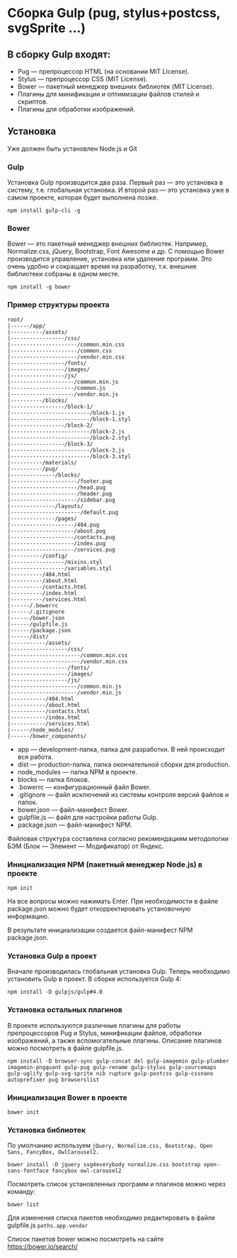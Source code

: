 # Сборка Gulp (pug, stylus+postcss, svgSprite ...)

## В сборку Gulp входят:

* Pug — препроцессор HTML (на основании MIT License).
* Stylus — препроцессор CSS (MIT License).
* Bower — пакетный менеджер внешних библиотек (MIT License).
* Плагины для минификации и оптимизации файлов стилей и скриптов.
* Плагины для обработки изображений.

## Установка
Уже должен быть установлен Node.js и Git

### Gulp
Установка Gulp производится два раза. Первый раз — это установка в систему, т.е. глобальная установка. И второй раз — это установка уже в самом проекте, которая будет выполнена позже.
```
npm install gulp-cli -g
```

### Bower
Bower — это пакетный менеджер внешних библиотек. Например, Normalize.css, jQuery, Bootstrap, Font Awesome и др. С помощью Bower производится управление, установка или удаление программ. Это очень удобно и сокращает время на разработку, т.к. внешние библиотеки собраны в одном месте.
```
npm install -g bower
```

### Пример структуры проекта
```
root/
|------/app/
|----------/assets/
|-----------------/css/
|---------------------/common.min.css
|---------------------/common.css
|---------------------/vendor.min.css
|-----------------/fonts/
|-----------------/images/
|-----------------/js/
|--------------------/common.min.js
|--------------------/common.js
|--------------------/vendor.min.js
|----------/blocks/
|-----------------/block-1/
|-------------------------/block-1.js
|-------------------------/block-1.styl
|-----------------/block-2/
|-------------------------/block-2.js
|-------------------------/block-2.styl
|-----------------/block-3/
|-------------------------/block-3.js
|-------------------------/block-3.styl
|----------/materials/
|----------/pug/
|--------------/blocks/
|---------------------/footer.pug
|---------------------/head.pug
|---------------------/header.pug
|---------------------/sidebar.pug
|--------------/layouts/
|----------------------/default.pug
|--------------/pages/
|--------------------/404.pug
|--------------------/about.pug
|--------------------/contacts.pug
|--------------------/index.pug
|--------------------/services.pug
|----------/config/
|-----------------/mixins.styl
|-----------------/variables.styl
|----------/404.html
|----------/about.html
|----------/contacts.html
|----------/index.html
|----------/services.html
|------/.bowerrc
|------/.gitignore
|------/bower.json
|------/gulpfile.js
|------/package.json
|------/dist/
|-----------/assets/
|------------------/css/
|----------------------/common.min.css
|----------------------/vendor.min.css
|------------------/fonts/
|------------------/images/
|------------------/js/
|---------------------/common.min.js
|---------------------/vendor.min.js
|-----------/404.html
|-----------/about.html
|-----------/contacts.html
|-----------/index.html
|-----------/services.html
|------/node_modules/
|------/bower_components/
```

* app — development-папка, папка для разработки. В ней происходит вся работа.
* dist — production-папка, папка окончательной сборки для production.
* node_modules — папка NPM в проекте.
* blocks — папка блоков.
* .bowerrc — конфигурационный файл Bower.
* .gitignore — файл исключений из системы контроля версий файлов и папок.
* bower.json — файл-манифест Bower.
* gulpfile.js — файл для настройки работы Gulp.
* package.json — файл-манифест NPM.

Файловая структура составлена согласно рекомендациям методологии БЭМ (Блок — Элемент — Модификатор) от Яндекс.

### Инициализация NPM (пакетный менеджер Node.js) в проекте
```
npm init
```
На все вопросы можно нажимать Enter. При необходимости в файле package.json можно будет откорректировать установочную информацию.

В результате инициализации создается файл-манифест NPM package.json.

### Установка Gulp в проект
Вначале производилась глобальная установка Gulp. Теперь необходимо установить Gulp в проект. В сборке используется Gulp 4:
```
npm install -D gulpjs/gulp#4.0
```

### Установка остальных плагинов
В проекте используются различные плагины для работы препроцессоров Pug и Stylus, минификации файлов, обработки изображений, а также вспомогательные плагины. Описание плагинов можно посмотреть в файле gulpfile.js.

```
npm install -D browser-sync gulp-concat del gulp-imagemin gulp-plumber imagemin-pngquant gulp-pug gulp-rename gulp-stylus gulp-sourcemaps gulp-uglify gulp-svg-sprite nib rupture gulp-postcss gulp-cssnano autoprefixer pug browserslist
```

### Инициализация Bower в проекте
```
bower init
```

### Установка библиотек
По умолчанию используем `jQuery, Normalize.css, Bootstrap, Open Sans, FancyBox, OwlCarousel2.`
```
bower install -D jquery svg4everybody normalize.css bootstrap open-sans-fontface fancybox owl-carousel2
```
Посмотреть список установленных программ и плагинов можно через команду:
```
bower list
```
Для изменения списка пакетов необходимо редактировать в файле gulpfile.js `paths.app.vendor`

Список пакетов bower можно посмотреть на сайте https://bower.io/search/